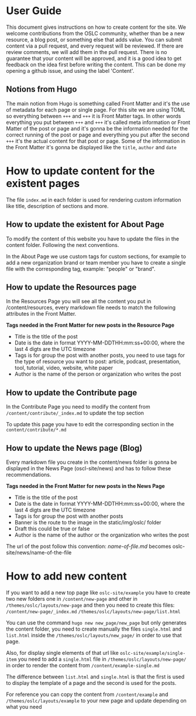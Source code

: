 # User Guide

This document gives instructions on how to create content for the site. We welcome contributions from the OSLC community, whether than be a new resource, a blog post, or something else that adds value. You can submit content via a pull request, and every request will be reviewed. If there are review comments, we will add them in the pull request. There is no guarantee that your content will be approved, and it is a good idea to get feedback on the idea first before writing the content. This can be done my opening a github issue, and using the label 'Content'.

## Notions from Hugo
The main notion from Hugo is something called Front Matter and it's the use of metadata for each page or single page. For this site we are using TOML so everything between `+++` and `+++` it is Front Matter tags. In other words everything you put between `+++` and `+++` it's called meta information or Front Matter of the post or page and it's gonna be the information needed for the correct running of the post or page and everything you put after the second `+++` it's the actual content for that post or page. Some of the information in the Front Matter it's gonna be displayed like the `title`, `author` and `date`

# How to update content for the existent pages

The file `index.md` in each folder is used for rendering custom information like title, description of sections and more.

## How to update the existent for About Page

To modify the content of this website you have to update the files in the content folder. Following the next conventions.

In the About Page we use custom tags for custom sections, for example to add a new organization brand or team member you have to create a single file with the corresponding tag, example: "people" or "brand".

## How to update the Resources page 
In the Resources Page you will see all the content you put in /content/resources, every markdown file 
needs to match the following attributes in the Front Matter.

**Tags needed in the Front Matter for new posts in the Resource Page**

* Title is the title of the post
* Date is the date in format YYYY-MM-DDTHH:mm:ss+00:00, where the last 4 digts are the UTC timezone
* Tags is for group the post with another posts, you need to use tags for the type of resource you want to post: article, podcast, presentation, tool, tutorial, video, website, white paper
* Author is the name of the person or organization who writes the post

## How to update the Contribute page
In the Contribute Page you need to modify the content from `/content/contribute/_index.md` to update the top section

To update this page you have to edit the corresponding section in the `content/contribute/*.md`

## How to update the News page (Blog)

Every markdown file you create in the content/news folder is gonna be displayed in the News Page (oscl-site/news) and has to follow these recommendations.

**Tags needed in the Front Matter for new posts in the News Page**

* Title is the title of the post
* Date is the date in format YYYY-MM-DDTHH:mm:ss+00:00, where the last 4 digts are the UTC timezone
* Tags is for group the post with another posts
* Banner is the route to the image in the static/img/oslc/ folder 
* Draft this could be true or false
* Author is the name of the author or the organization who writes the post

The url of the post follow this convention: _name-of-file.md_ becomes oslc-site/news/name-of-the-file 

# How to add new content

If you want to add a new top page like `oslc-site/example` you have to create two new folders one in `/content/new-page` and other in `/themes/oslc/layouts/new-page` and then you need to create this files: `/content/new-page/_index.md` `/themes/oslc/layouts/new-page/list.html` 

You can use the command `hugo new new_page/new_page` but only generates the content folder, you need to create manually the files `single.html` and `list.html` inside the `/themes/oslc/layouts/new_page/` in order to use that page.

Also, for display single elements of that url like `oslc-site/example/single-item` you need to add a `single.html` file in `/themes/oslc/layouts/new-page/` in order to render the content from 
`/content/example-single.md`

The difference between `list.html` and `single.html` is that the first is used to display the template of a page and the second is used for the posts.

For reference you can copy the content from `/content/example` and `/themes/oslc/layouts/example` to your new page and update depending on what you need
